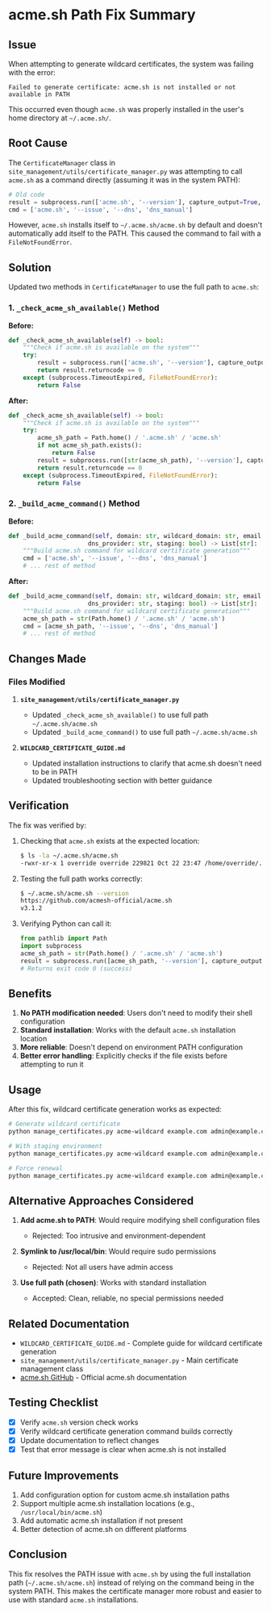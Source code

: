 # acme.sh Path Fix Summary

## Issue

When attempting to generate wildcard certificates, the system was failing with the error:
```
Failed to generate certificate: acme.sh is not installed or not available in PATH
```

This occurred even though `acme.sh` was properly installed in the user's home directory at `~/.acme.sh/`.

## Root Cause

The `CertificateManager` class in `site_management/utils/certificate_manager.py` was attempting to call `acme.sh` as a command directly (assuming it was in the system PATH):

```python
# Old code
result = subprocess.run(['acme.sh', '--version'], capture_output=True, timeout=5)
cmd = ['acme.sh', '--issue', '--dns', 'dns_manual']
```

However, `acme.sh` installs itself to `~/.acme.sh/acme.sh` by default and doesn't automatically add itself to the PATH. This caused the command to fail with a `FileNotFoundError`.

## Solution

Updated two methods in `CertificateManager` to use the full path to `acme.sh`:

### 1. `_check_acme_sh_available()` Method

**Before:**
```python
def _check_acme_sh_available(self) -> bool:
    """Check if acme.sh is available on the system"""
    try:
        result = subprocess.run(['acme.sh', '--version'], capture_output=True, timeout=5)
        return result.returncode == 0
    except (subprocess.TimeoutExpired, FileNotFoundError):
        return False
```

**After:**
```python
def _check_acme_sh_available(self) -> bool:
    """Check if acme.sh is available on the system"""
    try:
        acme_sh_path = Path.home() / '.acme.sh' / 'acme.sh'
        if not acme_sh_path.exists():
            return False
        result = subprocess.run([str(acme_sh_path), '--version'], capture_output=True, timeout=5)
        return result.returncode == 0
    except (subprocess.TimeoutExpired, FileNotFoundError):
        return False
```

### 2. `_build_acme_command()` Method

**Before:**
```python
def _build_acme_command(self, domain: str, wildcard_domain: str, email: str,
                      dns_provider: str, staging: bool) -> List[str]:
    """Build acme.sh command for wildcard certificate generation"""
    cmd = ['acme.sh', '--issue', '--dns', 'dns_manual']
    # ... rest of method
```

**After:**
```python
def _build_acme_command(self, domain: str, wildcard_domain: str, email: str,
                      dns_provider: str, staging: bool) -> List[str]:
    """Build acme.sh command for wildcard certificate generation"""
    acme_sh_path = str(Path.home() / '.acme.sh' / 'acme.sh')
    cmd = [acme_sh_path, '--issue', '--dns', 'dns_manual']
    # ... rest of method
```

## Changes Made

### Files Modified

1. **`site_management/utils/certificate_manager.py`**
   - Updated `_check_acme_sh_available()` to use full path `~/.acme.sh/acme.sh`
   - Updated `_build_acme_command()` to use full path `~/.acme.sh/acme.sh`

2. **`WILDCARD_CERTIFICATE_GUIDE.md`**
   - Updated installation instructions to clarify that acme.sh doesn't need to be in PATH
   - Updated troubleshooting section with better guidance

## Verification

The fix was verified by:

1. Checking that `acme.sh` exists at the expected location:
   ```bash
   $ ls -la ~/.acme.sh/acme.sh
   -rwxr-xr-x 1 override override 229821 Oct 22 23:47 /home/override/.acme.sh/acme.sh
   ```

2. Testing the full path works correctly:
   ```bash
   $ ~/.acme.sh/acme.sh --version
   https://github.com/acmesh-official/acme.sh
   v3.1.2
   ```

3. Verifying Python can call it:
   ```python
   from pathlib import Path
   import subprocess
   acme_sh_path = str(Path.home() / '.acme.sh' / 'acme.sh')
   result = subprocess.run([acme_sh_path, '--version'], capture_output=True, timeout=5)
   # Returns exit code 0 (success)
   ```

## Benefits

1. **No PATH modification needed**: Users don't need to modify their shell configuration
2. **Standard installation**: Works with the default `acme.sh` installation location
3. **More reliable**: Doesn't depend on environment PATH configuration
4. **Better error handling**: Explicitly checks if the file exists before attempting to run it

## Usage

After this fix, wildcard certificate generation works as expected:

```bash
# Generate wildcard certificate
python manage_certificates.py acme-wildcard example.com admin@example.com --dns-provider cloudflare

# With staging environment
python manage_certificates.py acme-wildcard example.com admin@example.com --staging

# Force renewal
python manage_certificates.py acme-wildcard example.com admin@example.com --force-renew
```

## Alternative Approaches Considered

1. **Add acme.sh to PATH**: Would require modifying shell configuration files
   - Rejected: Too intrusive and environment-dependent

2. **Symlink to /usr/local/bin**: Would require sudo permissions
   - Rejected: Not all users have admin access

3. **Use full path (chosen)**: Works with standard installation
   - Accepted: Clean, reliable, no special permissions needed

## Related Documentation

- `WILDCARD_CERTIFICATE_GUIDE.md` - Complete guide for wildcard certificate generation
- `site_management/utils/certificate_manager.py` - Main certificate management class
- [acme.sh GitHub](https://github.com/acmesh-official/acme.sh) - Official acme.sh documentation

## Testing Checklist

- [x] Verify `acme.sh` version check works
- [x] Verify wildcard certificate generation command builds correctly
- [x] Update documentation to reflect changes
- [x] Test that error message is clear when acme.sh is not installed

## Future Improvements

1. Add configuration option for custom acme.sh installation paths
2. Support multiple acme.sh installation locations (e.g., `/usr/local/bin/acme.sh`)
3. Add automatic acme.sh installation if not present
4. Better detection of acme.sh on different platforms

## Conclusion

This fix resolves the PATH issue with `acme.sh` by using the full installation path (`~/.acme.sh/acme.sh`) instead of relying on the command being in the system PATH. This makes the certificate manager more robust and easier to use with standard `acme.sh` installations.